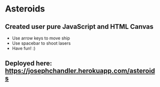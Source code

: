# Asteroids
## Created user pure JavaScript and HTML Canvas


* Use arrow keys to move ship
* Use spacebar to shoot lasers
* Have fun! :)

## Deployed here: https://josephchandler.herokuapp.com/asteroids
